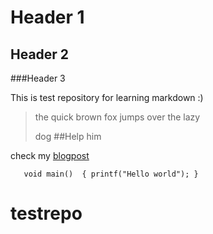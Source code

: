 Header 1
================
Header 2
----------------

###Header 3

This is test repository for learning markdown :)
> the quick brown fox jumps
> over the lazy
> 
> dog
> ##Help him

check my [blogpost][1]


` 	void main() 
	{
		printf("Hello world");
	}`
# testrepo

[1]: http://techuniqe.blogspot.in/ "BigBytes"
